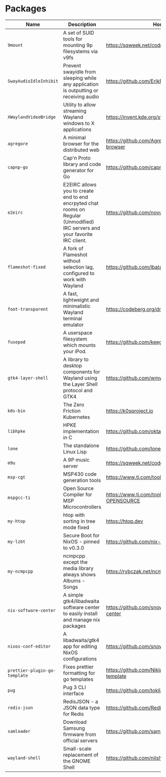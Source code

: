 # Packages

| Name | Description | Homepage |
|------|-------------|----------|
|`9mount`|A set of SUID tools for mounting 9p filesystems via v9fs|https://sqweek.net/code/9mount|
|`SwayAudioIdleInhibit`|Prevent swayidle from sleeping while any application is outputting or receiving audio|https://github.com/ErikReider/SwayAudioIdleInhibit|
|`XWaylandVideoBridge`|Utility to allow streaming Wayland windows to X applications|https://invent.kde.org/system/xwaylandvideobridge|
|`agregore`|A minimal browser for the distributed web|https://github.com/AgregoreWeb/agregore-browser|
|`capnp-go`|Cap'n Proto library and code generator for Go|https://github.com/capnproto/go-capnp|
|`e2eirc`|E2EIRC allows you to create end to end encrpyted chat rooms on Regular (Unmodified) IRC servers and your favorite IRC client.|https://github.com/novus0rdo/e2eirc|
|`flameshot-fixed`|A fork of Flameshot without selection lag, configured to work with Wayland|https://github.com/lbatalha/flameshot|
|`foot-transparent`|A fast, lightweight and minimalistic Wayland terminal emulator|https://codeberg.org/dnkl/foot/|
|`fusepod`|A userspace filesystem which mounts your iPod.|https://github.com/keegancsmith/FUSEPod|
|`gtk4-layer-shell`|A library to desktop components for Wayland using the Layer Shell protocol and GTK4|https://github.com/wmww/gtk4-layer-shell|
|`k0s-bin`|The Zero Friction Kubernetes|https://k0sproject.io|
|`libhpke`|HPKE implementation in C|https://github.com/oktaysm/hpke|
|`lone`|The standalone Linux Lisp|https://github.com/lone-lang/lone|
|`m9u`|A 9P music server|https://sqweek.net/code/m9u/|
|`msp-cgt`|MSP430 code generation tools|https://www.ti.com/tool/MSP-CGT|
|`mspgcc-ti`|Open Source Compiler for MSP Microcontrollers|https://www.ti.com/tool/MSP430-GCC-OPENSOURCE|
|`my-htop`|htop with sorting in tree mode fixed|https://htop.dev|
|`my-lzbt`|Secure Boot for NixOS - pinned to v0.3.0|https://github.com/nix-community/lanzaboote|
|`my-ncmpcpp`|ncmpcpp except the media library always shows Albums - Songs|https://rybczak.net/ncmpcpp/|
|`nix-software-center`|A simple gtk4/libadwaita software center to easily install and manage nix packages|https://github.com/snowfallorg/nix-software-center|
|`nixos-conf-editor`|A libadwaita/gtk4 app for editing NixOS configurations|https://github.com/snowfallorg/nixos-conf-editor|
|`prettier-plugin-go-template`|Fixes prettier formatting for go templates|https://github.com/NiklasPor/prettier-plugin-go-template|
|`pug`|Pug 3 CLI interface|https://github.com/tokilabs/pug3-cli|
|`redis-json`|RedisJSON - a JSON data type for Redis|https://github.com/RedisJSON/RedisJSON|
|`samloader`|Download Samsung firmware from official servers|https://github.com/samloader/samloader|
|`wayland-shell`|Small-scale replacement of the GNOME Shell|https://github.com/nilsherzig/wayland-shell|
